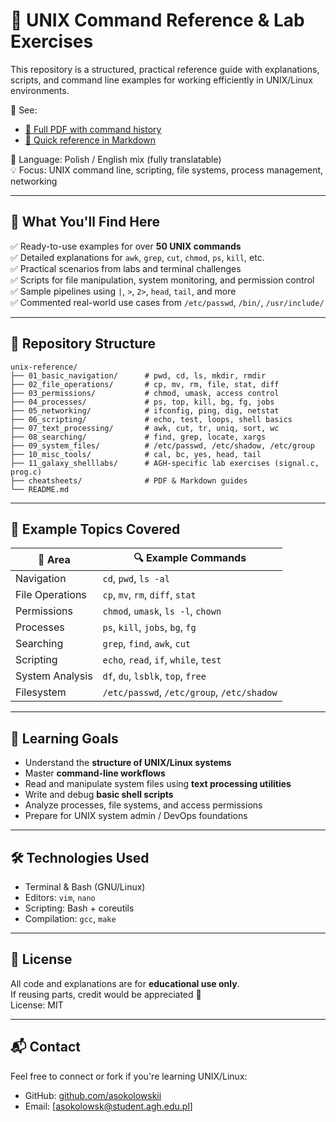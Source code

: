 # 🐧 UNIX Command Reference & Lab Exercises

This repository is a structured, practical reference guide with explanations, scripts, and command line examples for working efficiently in UNIX/Linux environments.

📘 See:
- [📄 Full PDF with command history](cheatsheets/unix_commands_full.pdf)
- [📝 Quick reference in Markdown](cheatsheets/unix_commands_summary.md)


📘 Language: Polish / English mix (fully translatable)  
💡 Focus: UNIX command line, scripting, file systems, process management, networking

---

## 🧠 What You'll Find Here

✅ Ready-to-use examples for over **50 UNIX commands**  
✅ Detailed explanations for `awk`, `grep`, `cut`, `chmod`, `ps`, `kill`, etc.  
✅ Practical scenarios from labs and terminal challenges  
✅ Scripts for file manipulation, system monitoring, and permission control  
✅ Sample pipelines using `|`, `>`, `2>`, `head`, `tail`, and more  
✅ Commented real-world use cases from `/etc/passwd`, `/bin/`, `/usr/include/`

---

## 📁 Repository Structure

```
unix-reference/
├── 01_basic_navigation/      # pwd, cd, ls, mkdir, rmdir
├── 02_file_operations/       # cp, mv, rm, file, stat, diff
├── 03_permissions/           # chmod, umask, access control
├── 04_processes/             # ps, top, kill, bg, fg, jobs
├── 05_networking/            # ifconfig, ping, dig, netstat
├── 06_scripting/             # echo, test, loops, shell basics
├── 07_text_processing/       # awk, cut, tr, uniq, sort, wc
├── 08_searching/             # find, grep, locate, xargs
├── 09_system_files/          # /etc/passwd, /etc/shadow, /etc/group
├── 10_misc_tools/            # cal, bc, yes, head, tail
├── 11_galaxy_shelllabs/      # AGH-specific lab exercises (signal.c, prog.c)
├── cheatsheets/              # PDF & Markdown guides
└── README.md
```

---

## 🧪 Example Topics Covered

| 🔧 Area             | 🔍 Example Commands |
|--------------------|---------------------|
| Navigation         | `cd`, `pwd`, `ls -al` |
| File Operations    | `cp`, `mv`, `rm`, `diff`, `stat` |
| Permissions        | `chmod`, `umask`, `ls -l`, `chown` |
| Processes          | `ps`, `kill`, `jobs`, `bg`, `fg` |
| Searching          | `grep`, `find`, `awk`, `cut` |
| Scripting          | `echo`, `read`, `if`, `while`, `test` |
| System Analysis    | `df`, `du`, `lsblk`, `top`, `free` |
| Filesystem         | `/etc/passwd`, `/etc/group`, `/etc/shadow` |

---

## 📌 Learning Goals

- Understand the **structure of UNIX/Linux systems**
- Master **command-line workflows**
- Read and manipulate system files using **text processing utilities**
- Write and debug **basic shell scripts**
- Analyze processes, file systems, and access permissions
- Prepare for UNIX system admin / DevOps foundations

---

## 🛠️ Technologies Used

- Terminal & Bash (GNU/Linux)
- Editors: `vim`, `nano`
- Scripting: Bash + coreutils
- Compilation: `gcc`, `make`

---

## 📜 License

All code and explanations are for **educational use only**.  
If reusing parts, credit would be appreciated 🙏  
License: MIT

---

## 📬 Contact

Feel free to connect or fork if you're learning UNIX/Linux:

- GitHub: [github.com/asokolowskii](https://github.com/asokolowskii)
- Email: [asokolowsk@student.agh.edu.pl]
